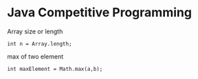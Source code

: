 # Java Competitive Programming

Array size or length

```
int n = Array.length;

```

max of two element

```
int maxElement = Math.max(a,b);

```

